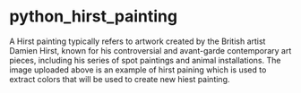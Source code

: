 # python_hirst_painting
A Hirst painting typically refers to artwork created by the British artist Damien Hirst, known for his controversial and avant-garde contemporary art pieces, including his series of spot paintings and animal installations.
The image uploaded above is an example of hirst paining which is used to extract colors that will be used to create new hiest painting. 
